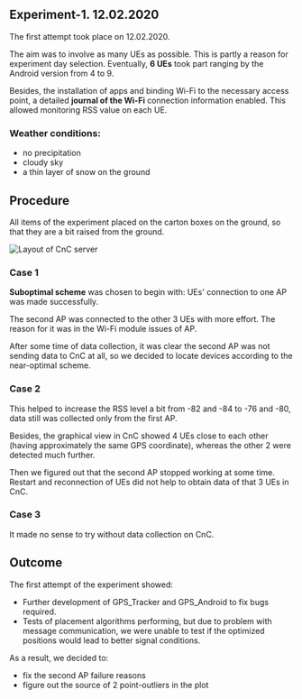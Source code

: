 ## Experiment-1. 12.02.2020

The first attempt took place on 12.02.2020.

The aim was to involve as many UEs as possible. This is partly a reason for experiment day selection. Eventually, **6 UEs** took part ranging by the Android version from 4 to 9.

Besides, the installation of apps and binding Wi-Fi to the necessary access point, a detailed **journal of the Wi-Fi** connection information enabled. This allowed monitoring RSS value on each UE.

### Weather conditions:
- no precipitation
- cloudy sky
- a thin layer of snow on the ground

## Procedure

All items of the experiment placed on the carton boxes on the ground, so that
they are a bit raised from the ground.

![Layout of CnC server](images/experiment_1_cnc.jpg) 

### Case 1

**Suboptimal scheme** was chosen to begin with: UEs' connection to one AP was made successfully.

The second AP was connected to the other 3 UEs with more effort. The reason for it was in the Wi-Fi module issues of AP.
  
After some time of data collection, it was clear the second AP was not sending data to CnC at all, so we decided to locate devices according to the near-optimal scheme.

### Case 2

This helped to increase the RSS level a bit from -82 and -84 to -76 and -80, data still was collected only from the first AP.
  
Besides, the graphical view in CnC showed 4 UEs close to each other (having approximately the same GPS coordinate), whereas the other 2 were detected much further.
  
Then we figured out that the second AP stopped working at some time. Restart and reconnection of UEs did not help to obtain data of that 3 UEs in CnC.

### Case 3

It made no sense to try without data collection on CnC.

## Outcome

The first attempt of the experiment showed:

- Further development of GPS_Tracker and GPS_Android to fix bugs required.
- Tests of placement algorithms performing, but due to problem with message communication, we were unable to test if the optimized positions would lead to better signal conditions.

As a result, we decided to:

- fix the second AP failure reasons
- figure out the source of 2 point-outliers in the plot
